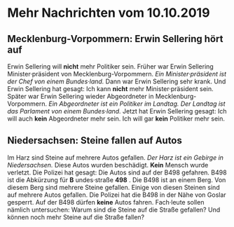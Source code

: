 # Mehr Nachrichten vom 10.10.2019


## Mecklenburg-Vorpommern: Erwin Sellering hört auf
Erwin Sellering will **nicht** mehr Politiker sein. Früher war Erwin Sellering Minister·präsident von Mecklenburg-Vorpommern. 
*Ein Minister·präsident ist der Chef von einem Bundes·land.* Dann war Erwin Sellering sehr krank. Und Erwin Sellering hat gesagt: Ich kann **nicht** mehr Minister·präsident sein. Später war Erwin Sellering wieder Abgeordneter in Mecklenburg-Vorpommern. 
*Ein Abgeordneter ist ein Politiker im Landtag.* 
*Der Landtag ist das Parlament von einem Bundes·land.* Jetzt hat Erwin Sellering gesagt: Ich will auch **kein** Abgeordneter mehr sein. Ich will gar **kein** Politiker mehr sein. 

## Niedersachsen: Steine fallen auf Autos
Im Harz sind Steine auf mehrere Autos gefallen. 
*Der Harz ist ein Gebirge in Niedersachsen.* Diese Autos wurden beschädigt. 
**Kein** Mensch wurde verletzt. Die Polizei hat gesagt: Die Autos sind auf der B498 gefahren. B498 ist die Abkürzung für **B** undes·straße **498** . Die B498 ist an einem Berg. Von diesem Berg sind mehrere Steine gefallen. Einige von diesen Steinen sind auf mehrere Autos gefallen. Die Polizei hat die B498 in der Nähe von Goslar gesperrt. Auf der B498 dürfen **keine** Autos fahren. Fach·leute sollen nämlich untersuchen: Warum sind die Steine auf die Straße gefallen? Und können noch mehr Steine auf die Straße fallen? 
